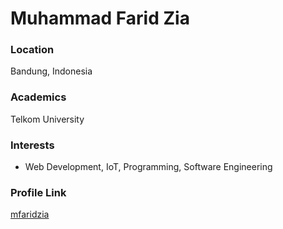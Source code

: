 # Muhammad Farid Zia

### Location

Bandung, Indonesia

### Academics

Telkom University

### Interests

- Web Development, IoT, Programming, Software Engineering

### Profile Link

[mfaridzia](https://github.com/mfaridzia)